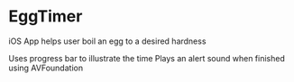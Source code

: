 # EggTimer
iOS App helps user boil an egg to a desired hardness

Uses progress bar to illustrate the time
Plays an alert sound when finished using AVFoundation


